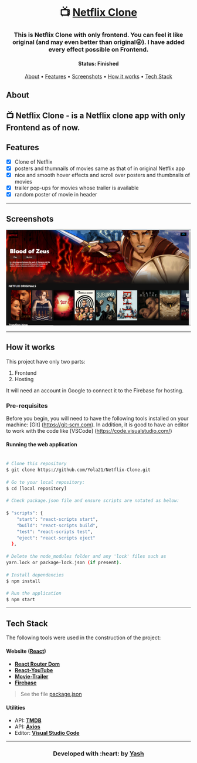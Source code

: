 <h1 align="center">
   📺 <a href=""> Netflix Clone </a>
</h1>

<h3 align="center">
    This is Netflix Clone with only frontend. You can feel it like original (and may even better than original😜). I have added every effect possible on Frontend.
</h3>

<h4 align="center"> 
	 Status: Finished
</h4>

<p align="center">
 <a href="#about">About</a> •
 <a href="#features">Features</a> •
 <a href="#screenshots">Screenshots</a> • 
 <a href="#how-it-works">How it works</a> • 
 <a href="#tech-stack">Tech Stack</a> 
</p>


## About

📺 Netflix Clone - is a Netflix clone app with only Frontend as of now. 
---

## Features

   - [x] Clone of Netflix
   - [x] posters and thumnails of movies same as that of in original Netflix app
   - [x] nice and smooth hover effects and scroll over posters and thumbnails of movies
   - [x] trailer pop-ups for movies whose trailer is available
   - [x] random poster of movie in header
---

## Screenshots

<p align="center">
  <img alt="cases" src="https://github.com/Yola21/Netflix-Clone/blob/main/Screenshots/Screenshot%20(241).png">
</p>

---

## How it works

This project have only two parts:
1. Frontend
2. Hosting

It will need an account in Google to connect it to the Firebase for hosting.

### Pre-requisites

Before you begin, you will need to have the following tools installed on your machine:
[Git] (https://git-scm.com).
In addition, it is good to have an editor to work with the code like [VSCode] (https://code.visualstudio.com/)

#### Running the web application

```bash

# Clone this repository
$ git clone https://github.com/Yola21/Netflix-Clone.git

# Go to your local repository:
$ cd [local repository]

# Check package.json file and ensure scripts are notated as below:

$ "scripts": {
    "start": "react-scripts start",
    "build": "react-scripts build",
    "test": "react-scripts test",
    "eject": "react-scripts eject"
  },
  
# Delete the node_modules folder and any 'lock' files such as 
yarn.lock or package-lock.json (if present).

# Install dependencies
$ npm install

# Run the application
$ npm start

```

---

## Tech Stack

The following tools were used in the construction of the project:

#### **Website**  ([React](https://reactjs.org/))

-   **[React Router Dom](https://github.com/ReactTraining/react-router/tree/master/packages/react-router-dom)**
-   **[React-YouTube](https://www.npmjs.com/package/react-youtube)**
-   **[Movie-Trailer](https://www.npmjs.com/package/movie-trailer)**
-   **[Firebase](https://firebase.google.com/)**

> See the file  [package.json](https://github.com/Yola21/Netflix-Clone/blob/main/package.json)

#### **Utilities**

-   API:  **[TMDB](https://www.themoviedb.org/)**  
-   API:  **[Axios](https://www.npmjs.com/package/axios)**
-   Editor:  **[Visual Studio Code](https://code.visualstudio.com/)** 

---

<h3 align="center"><b>Developed with :heart: by <a href="https://github.com/Yola21">Yash</a></b></h1>
